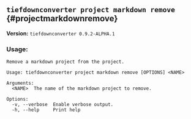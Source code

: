 ## `tiefdownconverter project markdown remove` {#projectmarkdownremove}

**Version:** `tiefdownconverter 0.9.2-ALPHA.1`

### Usage:
```
Remove a markdown project from the project.

Usage: tiefdownconverter project markdown remove [OPTIONS] <NAME>

Arguments:
  <NAME>  The name of the markdown project to remove.

Options:
  -v, --verbose  Enable verbose output.
  -h, --help     Print help
```

